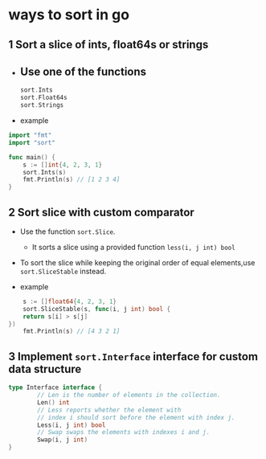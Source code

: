 
# ways to sort in go

## 1 Sort a slice of ints, float64s or strings

- Use one of the functions
    - 
    ```go
    sort.Ints
    sort.Float64s
    sort.Strings
    ```
- example

```go
import "fmt"
import "sort"

func main() {
    s := []int{4, 2, 3, 1}
    sort.Ints(s)
    fmt.Println(s) // [1 2 3 4]
}
```

## 2 Sort slice with custom comparator

- Use the function `sort.Slice`.
    -  It sorts a slice using a provided function `less(i, j int) bool`
- To sort the slice while keeping the original order of equal elements,use `sort.SliceStable` instead.

- example

```go
    s := []float64{4, 2, 3, 1}
    sort.SliceStable(s, func(i, j int) bool {
    return s[i] > s[j]
})
    fmt.Println(s) // [4 3 2 1]
```

## 3 Implement `sort.Interface` interface for custom data structure

```go
type Interface interface {
        // Len is the number of elements in the collection.
        Len() int
        // Less reports whether the element with
        // index i should sort before the element with index j.
        Less(i, j int) bool
        // Swap swaps the elements with indexes i and j.
        Swap(i, j int)
}
```


